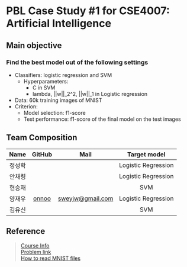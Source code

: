 # PBL Case Study #1 for CSE4007: Artificial Intelligence

## Main objective
### Find the best model out of the following settings
* Classifiers: logistic regression and SVM
  * Hyperparameters: 
    * C in SVM
    * lambda, ||w||_2^2, ||w||_1 in Logistic regression
* Data: 60k training images of MNIST
* Criterion: 
  * Model selection: f1-score
  * Test performance: f1-score of the final model on the test images

## Team Composition
|Name|GitHub|Mail|Target model|
|:------:|:---:|:---:|:---:|
|정성학|||Logistic Regression|
|안채령|||Logistic Regression|
|현승재|||SVM|
|양재우|[onnoo](https://github.com/onnoo)|sweyjw@gmail.com|Logistic Regression|
|김유신|||SVM|

## Reference
> [Course Info](https://sites.google.com/view/ailab-hyu/courses/2019-2-artificial-intelligence)  
> [Problem link](https://sites.google.com/view/ailab-hyu/courses/2018-2/2018-2-artificial-intelligence/ai-pbl-problem-1)  
> [How to read MNIST files](https://www.google.com/url?q=https%3A%2F%2Fgist.github.com%2Fsanglee%2Fad1e1d26aab8ac7ad75016d225edeb2f&sa=D&sntz=1&usg=AFQjCNG8lunVlvgOmhb172zCHj7JliYh2Q)  
